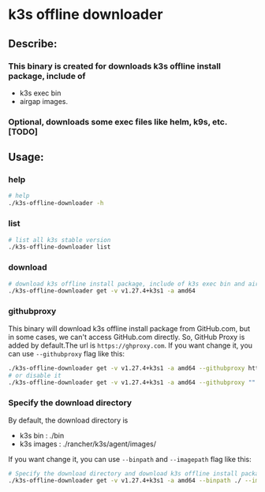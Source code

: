 # k3s offline downloader

## Describe:
### This binary is created for downloads k3s offline install package, include of 
* k3s exec bin
* airgap images.
### Optional, downloads some exec files like helm, k9s, etc.[TODO]

## Usage:
### help
```bash
# help
./k3s-offline-downloader -h
```
### list
```bash
# list all k3s stable version
./k3s-offline-downloader list
```
### download
```bash
# download k3s offline install package, include of k3s exec bin and airgap images.
./k3s-offline-downloader get -v v1.27.4+k3s1 -a amd64
```

### githubproxy
This binary will download k3s offline install package from GitHub.com, but in some cases, we can't access GitHub.com directly.
So, GitHub Proxy is added by default.The url is `https://ghproxy.com`.
If you want change it, you can use `--githubproxy` flag like this:
```bash
./k3s-offline-downloader get -v v1.27.4+k3s1 -a amd64 --githubproxy https://ghproxy.com
# or disable it
./k3s-offline-downloader get -v v1.27.4+k3s1 -a amd64 --githubproxy ""
````

### Specify the download directory
By default, the download directory is
* k3s bin : ./bin
* k3s images : ./rancher/k3s/agent/images/

If you want change it, you can use `--binpath` and `--imagepath` flag like this:
```bash
# Specify the download directory and download k3s offline install package, include of k3s exec bin and airgap images.
./k3s-offline-downloader get -v v1.27.4+k3s1 -a amd64 --binpath ./ --imagepath ./
```